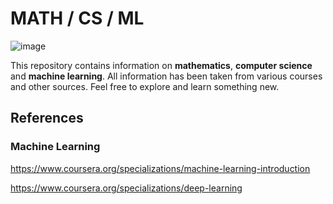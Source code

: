 # MATH / CS / ML

![image](https://user-images.githubusercontent.com/73081144/198518128-b49f5a70-58bc-49d3-812f-174f0d8a47b4.png)

This repository contains information on **mathematics**, **computer science** and **machine learning**. All information has been taken from various courses and other sources. Feel free to explore and learn something new.

## References

### Machine Learning

https://www.coursera.org/specializations/machine-learning-introduction

https://www.coursera.org/specializations/deep-learning
